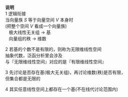 **说明**    
1 逻辑衔接    
当向量族 $S$ 等于向量空间 $V$ 本身时    
(把整个空间 $V$ 看成一个向量族)    
 $\enspace$ 极大线性无关组 $\longrightarrow$ 基    
 $\enspace$ 向量组的秩 $\longrightarrow$ 维数    
    
2 若基的个数不是有限的，则称为无限维线性空间    
抽象代数，泛函分析里会涉及    
与『无限维线性空间』对应的是『有限维线性空间』    
    
3 先讨论是否存在基(极大无关组)，再讨论维数(秩)是否有限，    
但集合都是无限的    
    
4 其实任意线性空间上都存在一个基(不在线代讨论范围内)    
